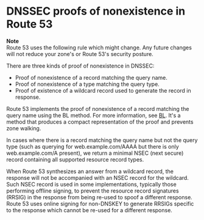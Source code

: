 # DNSSEC proofs of nonexistence in Route 53<a name="dns-configuring-dnssec-proof-of-nonexistence"></a>

**Note**  
Route 53 uses the following rule which might change\. Any future changes will not reduce your zone's or Route 53's security posture\.

There are three kinds of proof of nonexistence in DNSSEC:
+ Proof of nonexistence of a record matching the query name\.
+ Proof of nonexistence of a type matching the query type\.
+ Proof of existence of a wildcard record used to generate the record in response\.

Route 53 implements the proof of nonexistence of a record matching the query name using the BL method\. For more information, see [BL](https://datatracker.ietf.org/doc/html/draft-valsorda-dnsop-black-lies-00)\. It's a method that produces a compact representation of the proof and prevents zone walking\.

In cases where there is a record matching the query name but not the query type \(such as querying for web\.example\.com/AAAA but there is only web\.example\.com/A present\), we return a minimal NSEC \(next secure\) record containing all supported resource record types\.

When Route 53 synthesizes an answer from a wildcard record, the response will not be accompanied with an NSEC record for the wildcard\. Such NSEC record is used in some implementations, typically those performing offline signing, to prevent the resource record signatures \(RRSIG\) in the response from being re\-used to spoof a different response\. Route 53 uses online signing for non\-DNSKEY to generate RRSIGs specific to the response which cannot be re\-used for a different response\.